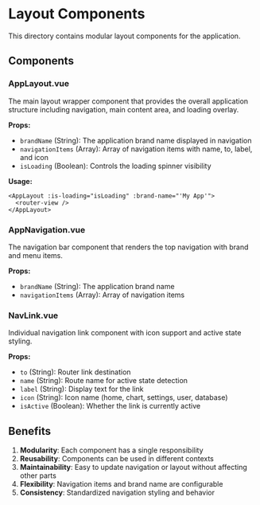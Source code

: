 # Layout Components

This directory contains modular layout components for the application.

## Components

### AppLayout.vue
The main layout wrapper component that provides the overall application structure including navigation, main content area, and loading overlay.

**Props:**
- `brandName` (String): The application brand name displayed in navigation
- `navigationItems` (Array): Array of navigation items with name, to, label, and icon
- `isLoading` (Boolean): Controls the loading spinner visibility

**Usage:**
```vue
<AppLayout :is-loading="isLoading" :brand-name="'My App'">
  <router-view />
</AppLayout>
```

### AppNavigation.vue
The navigation bar component that renders the top navigation with brand and menu items.

**Props:**
- `brandName` (String): The application brand name
- `navigationItems` (Array): Array of navigation items

### NavLink.vue
Individual navigation link component with icon support and active state styling.

**Props:**
- `to` (String): Router link destination
- `name` (String): Route name for active state detection
- `label` (String): Display text for the link
- `icon` (String): Icon name (home, chart, settings, user, database)
- `isActive` (Boolean): Whether the link is currently active

## Benefits

1. **Modularity**: Each component has a single responsibility
2. **Reusability**: Components can be used in different contexts
3. **Maintainability**: Easy to update navigation or layout without affecting other parts
4. **Flexibility**: Navigation items and brand name are configurable
5. **Consistency**: Standardized navigation styling and behavior

